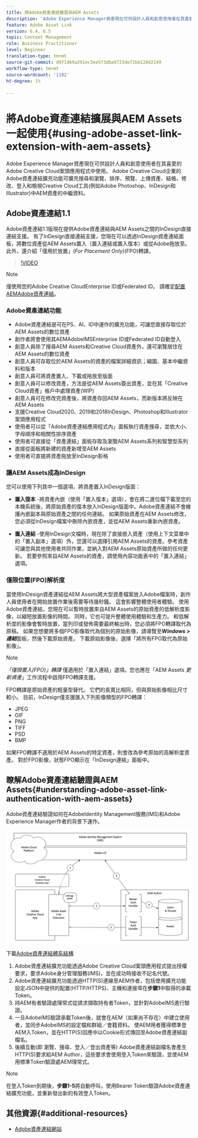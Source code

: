 ```yaml
---
title: 將Adobe資產連結擴展與AEM Assets
description: 'Adobe Experience Manager資產現在可供設計人員和創意使用者在其喜愛的Adobe Creative Cloud案頭應用程式中使用。 Adobe Creative Cloud企業的Adobe資產連結擴充功能可擴充搜尋和瀏覽、排序、預覽、上傳資產、結帳、修改、登入和檢視Creative Cloud工具(例如Adobe Photoshop、InDesign和Illustrator)中AEM資產的中繼資料。 '
feature: Adobe Asset Link
version: 6.4, 6.5
topic: Content Management
role: Business Practitioner
level: Beginner
translation-type: tm+mt
source-git-commit: d9714b9a291ec3ee5f3dba9723de72bb120d2149
workflow-type: tm+mt
source-wordcount: '1102'
ht-degree: 1%

---
```



# 將Adobe資產連結擴展與AEM Assets一起使用{#using-adobe-asset-link-extension-with-aem-assets}

Adobe Experience Manager資產現在可供設計人員和創意使用者在其喜愛的Adobe Creative Cloud案頭應用程式中使用。 Adobe Creative Cloud企業的Adobe資產連結擴充功能可擴充搜尋和瀏覽、排序、預覽、上傳資產、結帳、修改、登入和檢視Creative Cloud工具(例如Adobe Photoshop、InDesign和Illustrator)中AEM資產的中繼資料。


## Adobe資產連結1.1

Adobe資產連結1.1版現在提供Adobe資產連結與AEM Assets之間的InDesign直接連結支援。 有了InDesign直接連結支援，您現在可以透過InDesign資產連結面板，將數位資產從AEM Assets置入（置入連結或置入復本）或從Adobe拖放至。 此外，還介紹「僅用於放置」(*For Placement Only)*(FPO)轉譯。

>[!VIDEO](https://video.tv.adobe.com/v/28988/?quality=12&learn=on)

>[!NOTE]
>
>僅使用您的Adobe Creative CloudEnterprise ID或Federated ID。 請確定[配置AEMAdobe資產連結](https://helpx.adobe.com/enterprise/admin-guide.html/enterprise/using/adobe-asset-link.ug.html)。


### Adobe資產連結功能

* Adobe資產連結是可在PS、AI、ID中運作的擴充功能，可讓您直接存取位於AEM Assets的數位資產
* 創作者將會使用其AEMAdobeIMSEnterprise ID或Federated ID自動登入
* 創意人員除了搜尋AEM Assets和Creative Cloud資產外，還可瀏覽居住在AEM Assets的數位資產
* 創意人員可存取位於AEM Assets的資產的檔案詳細資訊；縮圖、基本中繼資料和版本
* 創意人員可將資產置入、下載或拖放至版面
* 創意人員可以修改資產，方法是從AEM Assets簽出資產，並在其「Creative Cloud資產」帳戶中處理資產(WIP)
* 創意人員可在修改完資產後，將資產存回AEM Assets，而新版本將反映在AEM Assets
* 支援Creative Cloud2020、2019和2018InDesign、Photoshop和Illustrator案頭應用程式
* 使用者可以從「Adobe資產連結應用程式內」面板執行資產搜尋，並依大小、字母順序和相關性排序資產
* 使用者可直接從「資產連結」面板存取及瀏覽AEM Assets系列和智慧型系列
* 直接從面板將新建的資產新增至AEM Assets
* 使用者可直接將資產拖放至InDesign影格

### 讓AEM Assets成為InDesign

您可以使用下列其中一個選項，將資產置入InDesign版面：

* **置入復本** -將資產內嵌（使用「置入復本」選項），會在將二進位檔下載至您的本機系統後，將原始資產的復本放入InDesign版面中。Adobe資產連結不會維護內嵌副本與原始資產之間的任何連結。 如果原始資產在AEM Assets修改，您必須從InDesign檔案中刪除內嵌資產，並從AEM Assets重新內嵌資產。

* **置入連結** -使用InDesign文檔時，現在除了直接嵌入資產（使用上下文菜單中的「置入副本」選項）外，您還可以選擇引用AEM Assets的資產。參考資產可讓您與其他使用者共同作業，並納入對AEM Assets原始資產所做的任何更新。 若要參照來自AEM Assets的資產，請使用內容功能表中的「置入連結」選項。

### 僅限位置(FPO)解析度

當使用InDesign資產連結從AEM Assets將大型資產檔案放入Adobe檔案時，創作人員使用者在開始放置作業後需要等待幾秒鐘。 這會影響整體使用者體驗。 使用Adobe資產連結，您現在可以暫時放置來自AEM Assets的原始資產的低解析度影像，以縮短放置影像的時間。 同時，它也可提升整體使用體驗和生產力。 較低解析度的影像會暫時放置，當列印或發佈需要最終輸出時，您必須將FPO轉譯取代為原稿。 如果您想要將多個FPO影像取代為個別的原始影像，請導覽至&#x200B;**_Windows >連結_**&#x200B;面板，然後下載原始資產。 下載原始影像後，選擇「將所有FPO取代為原始影像」。

>[!NOTE]
>
> *「僅限置入(FPO)」轉譯* 僅適用於「置入連結」選項。您也應在「AEM Assets *更新資產*」工作流程中啟用FPO轉譯支援。

FPO轉譯是原始資產的輕量型替代。 它們的長寬比相同，但與原始影像相比尺寸較小。 目前，InDesign僅支援匯入下列影像類型的FPO轉譯：

* JPEG
* GIF
* PNG
* TIFF
* PSD
* BMP

如果FPO轉譯不適用於AEM Assets的特定資產，則會改為參考原始的高解析度資產。 對於FPO影像，狀態FPO顯示在「InDesign連結」面板中。

## 瞭解Adobe資產連結驗證與AEM Assets{#understanding-adobe-asset-link-authentication-with-aem-assets}

Adobe資產連結驗證如何在AdobeIdentity Management服務(IMS)和Adobe Experience Manager作者的背景下運作。

![Adobe資產連結架構](assets/adobe-asset-link-article-understand.png)

下載[Adobe資產連結體系結構](assets/adobe-asset-link-article-understand-1.png)

1. Adobe資產連結擴充功能透過Adobe Creative Cloud案頭應用程式提出授權要求，要求Adobe身分管理服務(IMS)，並在成功時接收不記名代號。
2. Adobe資產連結擴充功能透過HTTP(S)連線至AEM作者，包括使用擴充功能設定JSON中提供的配置(HTTP/HTTPS)、主機和連接埠在&#x200B;**步驟1**&#x200B;中取得的承載Token。
3. 持AEM有者驗證處理常式從請求擷取持有者Token，並針對AdobeIMS進行驗證。
4. 一旦AdobeIMS驗證承載Token後，就會在AEM（如果尚不存在）中建立使用者，並同步AdobeIMS的設定檔和群組／會籍資料。 使AEM用者獲得標準登AEM入Token，並在HTTP(S)回應中以Cookie形式傳回至Adobe資產連結副檔名。
5. 後續互動(即 瀏覽、搜尋、登入／登出資產等) Adobe資產連結副檔名會產生HTTP(S)要求給AEM Author，這些要求會使用登入Token來驗證，並使AEM用標準Token驗證處AEM理常式。

>[!NOTE]
>
>在登入Token到期後，**步驟1-5**&#x200B;將自動呼叫，使用Bearer Token驗證Adobe資產連結擴充功能，並重新發出新的有效登入Token。

## 其他資源{#additional-resources}

* [Adobe資產連結網站](https://www.adobe.com/tw/creativecloud/business/enterprise/adobe-asset-link.html)